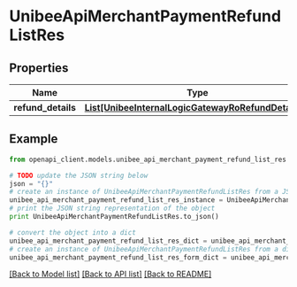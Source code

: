 # UnibeeApiMerchantPaymentRefundListRes


## Properties

Name | Type | Description | Notes
------------ | ------------- | ------------- | -------------
**refund_details** | [**List[UnibeeInternalLogicGatewayRoRefundDetailRo]**](UnibeeInternalLogicGatewayRoRefundDetailRo.md) | RefundDetails | [optional] 

## Example

```python
from openapi_client.models.unibee_api_merchant_payment_refund_list_res import UnibeeApiMerchantPaymentRefundListRes

# TODO update the JSON string below
json = "{}"
# create an instance of UnibeeApiMerchantPaymentRefundListRes from a JSON string
unibee_api_merchant_payment_refund_list_res_instance = UnibeeApiMerchantPaymentRefundListRes.from_json(json)
# print the JSON string representation of the object
print UnibeeApiMerchantPaymentRefundListRes.to_json()

# convert the object into a dict
unibee_api_merchant_payment_refund_list_res_dict = unibee_api_merchant_payment_refund_list_res_instance.to_dict()
# create an instance of UnibeeApiMerchantPaymentRefundListRes from a dict
unibee_api_merchant_payment_refund_list_res_form_dict = unibee_api_merchant_payment_refund_list_res.from_dict(unibee_api_merchant_payment_refund_list_res_dict)
```
[[Back to Model list]](../README.md#documentation-for-models) [[Back to API list]](../README.md#documentation-for-api-endpoints) [[Back to README]](../README.md)


